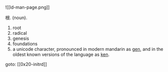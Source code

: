 ![[ld-man-page.png]]

根. (noun).
1. root
2. radical
3. genesis
4. foundations
5. a unicode character, pronounced in modern mandarin as [gen](https://en.wiktionary.org/wiki/%E6%A0%B9), and in the oldest known versions of the language as [ken](https://doc.cat-v.org/bell_labs/utf-8_history).

goto: [[0x20-initrd]]

